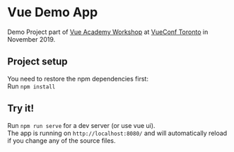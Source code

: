 # Vue Demo App

Demo Project part of <a href="https://vue.ac" target="_blank">Vue Academy Workshop</a> at <a href="https://vuetoronto.com" target="_blank">VueConf Toronto</a> in November 2019.

## Project setup

You need to restore the npm dependencies first:  
Run `npm install`

## Try it!

Run `npm run serve` for a dev server (or use vue ui).  
The app is running on `http://localhost:8080/` and will automatically reload if you change any of the source files.

